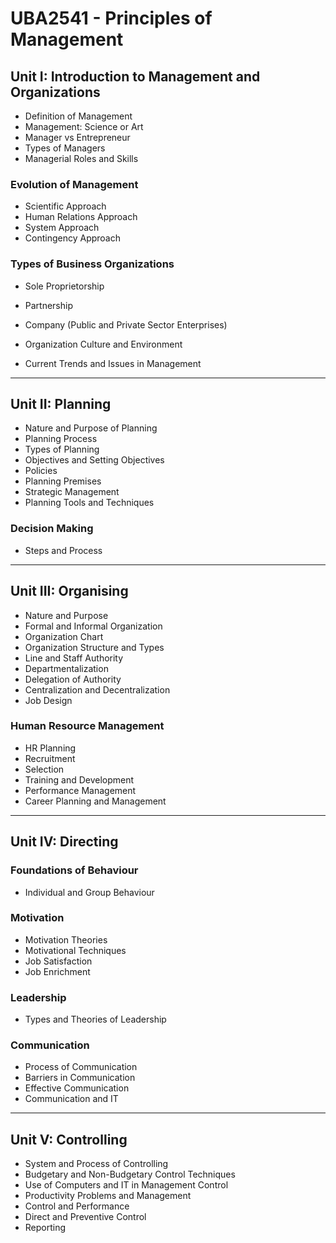# UBA2541 - Principles of Management


## Unit I: Introduction to Management and Organizations

- Definition of Management  
- Management: Science or Art  
- Manager vs Entrepreneur  
- Types of Managers  
- Managerial Roles and Skills  

### Evolution of Management
- Scientific Approach  
- Human Relations Approach  
- System Approach  
- Contingency Approach  

### Types of Business Organizations
- Sole Proprietorship  
- Partnership  
- Company (Public and Private Sector Enterprises)  

- Organization Culture and Environment  
- Current Trends and Issues in Management  

---

## Unit II: Planning

- Nature and Purpose of Planning  
- Planning Process  
- Types of Planning  
- Objectives and Setting Objectives  
- Policies  
- Planning Premises  
- Strategic Management  
- Planning Tools and Techniques  

### Decision Making
- Steps and Process  

---

## Unit III: Organising

- Nature and Purpose  
- Formal and Informal Organization  
- Organization Chart  
- Organization Structure and Types  
- Line and Staff Authority  
- Departmentalization  
- Delegation of Authority  
- Centralization and Decentralization  
- Job Design  

### Human Resource Management
- HR Planning  
- Recruitment  
- Selection  
- Training and Development  
- Performance Management  
- Career Planning and Management  

---

## Unit IV: Directing

### Foundations of Behaviour
- Individual and Group Behaviour  

### Motivation
- Motivation Theories  
- Motivational Techniques  
- Job Satisfaction  
- Job Enrichment  

### Leadership
- Types and Theories of Leadership  

### Communication
- Process of Communication  
- Barriers in Communication  
- Effective Communication  
- Communication and IT  

---

## Unit V: Controlling

- System and Process of Controlling  
- Budgetary and Non-Budgetary Control Techniques  
- Use of Computers and IT in Management Control  
- Productivity Problems and Management  
- Control and Performance  
- Direct and Preventive Control  
- Reporting  
